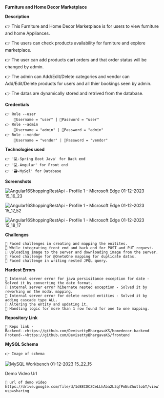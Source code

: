  **Furniture and Home Decor Marketplace**


**Description**

  👉 This Furniture and Home Decor Marketplace is for users to view furniture and home Appliances. 
  
  👉 The users can check products availability for furniture and explore marketplace.
  
  👉 The user can add products cart orders and that order status will be changed by admin.
  
  👉 The admin can Add/Edit/Delete categories and  vendor can Add/Edit/Delete products for users and all thier bookings seen by admin.
  
  👉 The datas are dynamically stored and retrived from the database.


**Credentials**

    👉 Role --user
        📧Username = "user" | 🔐Password = "user"
    👉 Role --admin
        📧Username = "admin" | 🔐Password = "admin"
    👉 Role --vendor
        📧Username = "vendor" | 🔐Password = "vendor"
**Technologies used**

    👉 '💻-Spring Boot Java' for Back end
    👉 '💻-Angular' for Front end 
    👉 '🗃️-MySql' for Database 


**Screenshots**

![Angular16ShoppingRestApi - Profile 1 - Microsoft​ Edge 01-12-2023 15_16_23](https://github.com/DevisettyBhargavaKS/Furniture-Backend/assets/145537696/c5f4bf62-d8d3-488c-8de6-9272b2107f7a)

![Angular16ShoppingRestApi - Profile 1 - Microsoft​ Edge 01-12-2023 15_17_52](https://github.com/DevisettyBhargavaKS/Furniture-Backend/assets/145537696/3384eed2-8be9-4e2f-90b6-844a2d723106)

![Angular16ShoppingRestApi - Profile 1 - Microsoft​ Edge 01-12-2023 15_18_17](https://github.com/DevisettyBhargavaKS/Furniture-Backend/assets/145537696/4854150e-49f5-4758-b563-13d515c8a698)

**Challenges**

    🔴 Faced challenges in creating and mapping the enitites.
    🔴 While integrating front end and back end for POST and PUT request.
    🔴 Uploading image to the server and downloading image from the server.
    🔴 Faced challenge for @OnetoOne mapping for duplicate datas.
    🔴 Faced challenge in writing nested JPQL query.


**Hardest Errors** 

    🚩 Internal server error for java persisitance exception for date - Solved it by converting the date format.
    🚩 Internal server error hibernate nested exception - Solved it by reworking on the modal mapping.
    🚩 Internal server error for delete nested entities - Solved it by adding cascade type ALL.
    🚩 Altering the entity and updating it.
    🚩 Handling logic for more than 1 row found for one to one mapping.


**Repository Link**

    🔗 Repo link -
    Backend-->https://github.com/DevisettyBhargavaKS/homedecor-backend
    Frotend-->https://github.com/DevisettyBhargavaKS/frontend


**MySQL Schema**

    👉 Image of schema 
![MySQL Workbench 01-12-2023 15_22_15](https://github.com/DevisettyBhargavaKS/Furniture-Backend/assets/145537696/3635a9ab-cbef-47a7-939c-e2e476e21869)


Demo Video Url
  
    🔗 url of demo video
    https://drive.google.com/file/d/1dB8CDCZCeLLhAba2L3qfPmNuZhutlobT/view?usp=sharing
  
  
  
  
